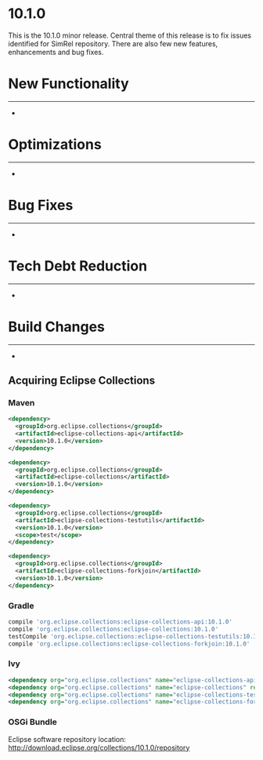 10.1.0
====================

This is the 10.1.0 minor release. 
Central theme of this release is to fix issues identified for SimRel repository. There are also few new features, enhancements and bug fixes.

# New Functionality
-----------------
*

# Optimizations
-----------------
*

# Bug Fixes
-----------------
* 

# Tech Debt Reduction
---------------------
* 

# Build Changes
-----------------
* 

Acquiring Eclipse Collections
-----------------------------

### Maven

```xml
<dependency>
  <groupId>org.eclipse.collections</groupId>
  <artifactId>eclipse-collections-api</artifactId>
  <version>10.1.0</version>
</dependency>

<dependency>
  <groupId>org.eclipse.collections</groupId>
  <artifactId>eclipse-collections</artifactId>
  <version>10.1.0</version>
</dependency>

<dependency>
  <groupId>org.eclipse.collections</groupId>
  <artifactId>eclipse-collections-testutils</artifactId>
  <version>10.1.0</version>
  <scope>test</scope>
</dependency>

<dependency>
  <groupId>org.eclipse.collections</groupId>
  <artifactId>eclipse-collections-forkjoin</artifactId>
  <version>10.1.0</version>
</dependency>
```

### Gradle

```groovy
compile 'org.eclipse.collections:eclipse-collections-api:10.1.0'
compile 'org.eclipse.collections:eclipse-collections:10.1.0'
testCompile 'org.eclipse.collections:eclipse-collections-testutils:10.1.0'
compile 'org.eclipse.collections:eclipse-collections-forkjoin:10.1.0'
```

### Ivy

```xml
<dependency org="org.eclipse.collections" name="eclipse-collections-api" rev="10.1.0" />
<dependency org="org.eclipse.collections" name="eclipse-collections" rev="10.1.0" />
<dependency org="org.eclipse.collections" name="eclipse-collections-testutils" rev="10.1.0" />
<dependency org="org.eclipse.collections" name="eclipse-collections-forkjoin" rev="10.1.0"/>
```

### OSGi Bundle

Eclipse software repository location: http://download.eclipse.org/collections/10.1.0/repository
